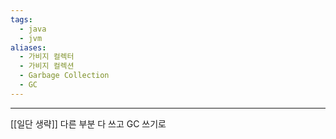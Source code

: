 ```yaml
---
tags:
  - java
  - jvm
aliases:
  - 가비지 컬렉터
  - 가비지 컬렉션
  - Garbage Collection
  - GC
---
```

---
[[일단 생략]]
다른 부분 다 쓰고 GC 쓰기로